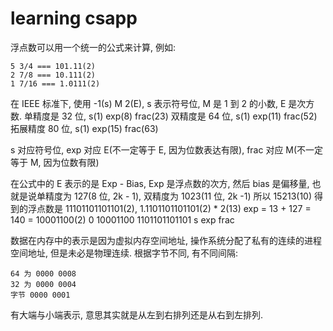 # learning csapp

浮点数可以用一个统一的公式来计算, 例如:
```
5 3/4 === 101.11(2)
2 7/8 === 10.111(2)
1 7/16 === 1.0111(2)
```
在 IEEE 标准下, 使用 -1(s) M 2(E), s 表示符号位, M 是 1 到 2 的小数, E 是次方数.
单精度是 32 位,  s(1) exp(8) frac(23)
双精度是 64 位,  s(1) exp(11) frac(52)
拓展精度 80 位,  s(1) exp(15) frac(63)

s 对应符号位, exp 对应 E(不一定等于 E, 因为位数表达有限), frac 对应 M(不一定等于 M, 因为位数有限)

在公式中的 E 表示的是 Exp - Bias, Exp 是浮点数的次方, 然后 bias 是偏移量, 也就是说单精度为 127(8 位, 2k - 1), 双精度为 1023(11 位, 2k -1)
所以 15213(10) 得到的浮点数是 11101101101101(2), 1.1101101101101(2) * 2(13)
exp = 13 + 127 = 140 = 10001100(2)
0 10001100  1101101101101
s    exp       frac

数据在内存中的表示是因为虚拟内存空间地址, 操作系统分配了私有的连续的进程空间地址, 但是未必是物理连续.
根据字节不同, 有不同间隔:
```
64 为 0000 0008
32 为 0000 0004
字节 0000 0001
```
有大端与小端表示, 意思其实就是从左到右排列还是从右到左排列.